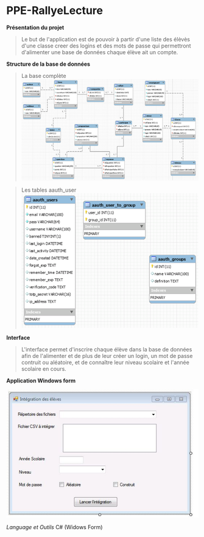 # PPE-RallyeLecture

**Présentation du projet**

>Le but de l'application est de pouvoir à partir d'une liste des élèvès d'une classe creer des logins et des mots de passe qui permettront 
d'alimenter une base de données chaque élève ait un compte.

**Structure de la base de données**

>La base complète
![alt text](https://github.com/clurgen/PPE-RallyeLecture/blob/master/schemaDbRallyeLecture.PNG)

>Les tables aauth_user
![alt text](https://github.com/clurgen/PPE-RallyeLecture/blob/master/schemaDbAauth.PNG)

**Interface**
>L'interface permet d'inscrire chaque élève dans la base de données afin de l'alimenter et de plus de leur créer un login, un mot de passe contruit ou aléatoire, et de connaître leur niveau scolaire et l'année scolaire en cours.

**Application Windows form**

![alt text](https://github.com/clurgen/PPE-RallyeLecture/blob/master/Interface.JPG)

*Language et Outils*
C# (Widows Form)
